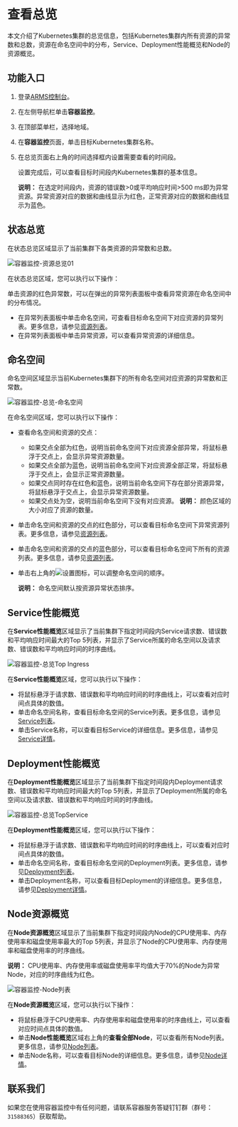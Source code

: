 # 查看总览

本文介绍了Kubernetes集群的总览信息，包括Kubernetes集群内所有资源的异常数和总数，资源在命名空间中的分布，Service、Deployment性能概览和Node的资源概览。

## 功能入口

1.  登录[ARMS控制台](https://arms.console.aliyun.com/#/home)。

2.  在左侧导航栏单击**容器监控**。

3.  在顶部菜单栏，选择地域。

4.  在**容器监控**页面，单击目标Kubernetes集群名称。

5.  在总览页面右上角的时间选择框内设置需要查看的时间段。

    设置完成后，可以查看目标时间段内Kubernetes集群的基本信息。

    **说明：** 在选定时间段内，资源的错误数\>0或平均响应时间\>500 ms即为异常资源。异常资源对应的数据和曲线显示为红色，正常资源对应的数据和曲线显示为蓝色。


## 状态总览

在状态总览区域显示了当前集群下各类资源的异常数和总数。

![容器监控-资源总览01](https://static-aliyun-doc.oss-accelerate.aliyuncs.com/assets/img/zh-CN/8601093261/p269327.png)

在状态总览区域，您可以执行以下操作：

单击资源的红色异常数，可以在弹出的异常列表面板中查看异常资源在命名空间中的分布情况。

-   在异常列表面板中单击命名空间，可查看目标命名空间下对应资源的异常列表。更多信息，请参见[资源列表](/cn.zh-CN/容器监控/使用教程/查看资源信息/资源列表.md)。
-   在异常列表面板中单击异常资源，可以查看异常资源的详细信息。

## 命名空间

命名空间区域显示当前Kubernetes集群下的所有命名空间对应资源的异常数和正常数。

![容器监控-总览-命名空间](https://static-aliyun-doc.oss-accelerate.aliyuncs.com/assets/img/zh-CN/0804383261/p254105.png)

在命名空间区域，您可以执行以下操作：

-   查看命名空间和资源的交点：

    -   如果交点全部为红色，说明当前命名空间下对应资源全部异常，将鼠标悬浮于交点上，会显示异常资源数量。
    -   如果交点全部为蓝色，说明当前命名空间下对应资源全部正常，将鼠标悬浮于交点上，会显示正常资源数量。
    -   如果交点同时存在红色和蓝色，说明当前命名空间下存在部分资源异常，将鼠标悬浮于交点上，会显示异常资源数量。
    -   如果交点处为空，说明当前命名空间下没有对应资源。
    **说明：** 颜色区域的大小对应了资源的数量。

-   单击命名空间和资源的交点的红色部分，可以查看目标命名空间下异常资源列表。更多信息，请参见[资源列表](/cn.zh-CN/容器监控/使用教程/查看资源信息/资源列表.md)。
-   单击命名空间和资源的交点的蓝色部分，可以查看目标命名空间下所有的资源列表。更多信息，请参见[资源列表](/cn.zh-CN/容器监控/使用教程/查看资源信息/资源列表.md)。
-   单击右上角的![设置](https://static-aliyun-doc.oss-accelerate.aliyuncs.com/assets/img/zh-CN/4875542261/p278267.png)图标，可以调整命名空间的顺序。

    **说明：** 命名空间默认按资源异常状态排序。


## Service性能概览

在**Service性能概览**区域显示了当前集群下指定时间段内Service请求数、错误数和平均响应时间最大的Top 5列表，并显示了Service所属的命名空间以及请求数、错误数和平均响应时间的时序曲线。

![容器监控-总览Top Ingress](https://static-aliyun-doc.oss-accelerate.aliyuncs.com/assets/img/zh-CN/1804383261/p254215.png)

在**Service性能概览**区域，您可以执行以下操作：

-   将鼠标悬浮于请求数、错误数和平均响应时间的时序曲线上，可以查看对应时间点具体的数值。
-   单击命名空间名称，查看目标命名空间的Service列表。更多信息，请参见[Service列表](/cn.zh-CN/容器监控/使用教程/查看资源信息/资源列表.md)。
-   单击Service名称，可以查看目标Service的详细信息。更多信息，请参见[Service详情](/cn.zh-CN/容器监控/使用教程/查看资源信息/Service详情.md)。

## Deployment性能概览

在**Deployment性能概览**区域显示了当前集群下指定时间段内Deployment请求数、错误数和平均响应时间最大的Top 5列表，并显示了Deployment所属的命名空间以及请求数、错误数和平均响应时间的时序曲线。

![容器监控-总览TopService](https://static-aliyun-doc.oss-accelerate.aliyuncs.com/assets/img/zh-CN/1804383261/p254194.png)

在**Deployment性能概览**区域，您可以执行以下操作：

-   将鼠标悬浮于请求数、错误数和平均响应时间的时序曲线上，可以查看对应时间点具体的数值。
-   单击命名空间名称，查看目标命名空间的Deployment列表。更多信息，请参见[Deployment列表](/cn.zh-CN/容器监控/使用教程/查看资源信息/资源列表.mdsection_3tm_lnk_icl)。
-   单击Deployment名称，可以查看目标Deployment的详细信息。更多信息，请参见[Deployment详情](/cn.zh-CN/容器监控/使用教程/查看资源信息/Deployment详情.md)。

## Node资源概览

在**Node资源概览**区域显示了当前集群下指定时间段内Node的CPU使用率、内存使用率和磁盘使用率最大的Top 5列表，并显示了Node的CPU使用率、内存使用率和磁盘使用率的时序曲线。

**说明：** CPU使用率、内存使用率或磁盘使用率平均值大于70%的Node为异常Node，对应的时序曲线为红色。

![容器监控-Node列表](https://static-aliyun-doc.oss-accelerate.aliyuncs.com/assets/img/zh-CN/1804383261/p269332.png)

在**Node资源概览**区域，您可以执行以下操作：

-   将鼠标悬浮于CPU使用率、内存使用率和磁盘使用率的时序曲线上，可以查看对应时间点具体的数值。
-   单击**Node性能概览**区域右上角的**查看全部Node**，可以查看所有Node列表。更多信息，请参见[Node列表](/cn.zh-CN/容器监控/使用教程/查看资源信息/Node列表.md)。
-   单击Node名称，可以查看目标Node的详细信息。更多信息，请参见[Node详情](/cn.zh-CN/容器监控/使用教程/查看资源信息/Node详情.md)。

## 联系我们

如果您在使用容器监控中有任何问题，请联系容器服务答疑钉钉群（群号：`31588365`）获取帮助。

